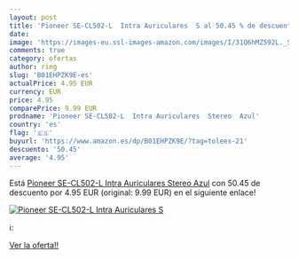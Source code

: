 ```yaml
---
layout: post
title: 'Pioneer SE-CL502-L  Intra Auriculares  S al 50.45 % de descuento'
date: 
image: 'https://images-eu.ssl-images-amazon.com/images/I/31Q6hMZ592L._SL200_.jpg'
comments: true
category: ofertas
author: ring
slug: 'B01EHPZK9E-es'
actualPrice: 4.95 EUR
currency: EUR
price: 4.95
comparePrice: 9.99 EUR
prodname: 'Pioneer SE-CL502-L  Intra Auriculares  Stereo  Azul'
country: 'es'
flag: '🇪🇸'
buyurl: 'https://www.amazon.es/dp/B01EHPZK9E/?tag=tolees-21'
descuento: '50.45'
average: '4.95'
---
```


Está [Pioneer SE-CL502-L  Intra Auriculares  Stereo  Azul](https://www.amazon.es/dp/B01EHPZK9E/?tag=tolees-21) con 50.45 de descuento por 4.95 EUR (original: 9.99 EUR) en el siguiente enlace!

[![Pioneer SE-CL502-L  Intra Auriculares  S](https://images-eu.ssl-images-amazon.com/images/I/31Q6hMZ592L._SL200_.jpg)](https://www.amazon.es/dp/B01EHPZK9E/?tag=tolees-21)

ℹ️:


[Ver la oferta!!](https://www.amazon.es/dp/B01EHPZK9E/?tag=tolees-21)
